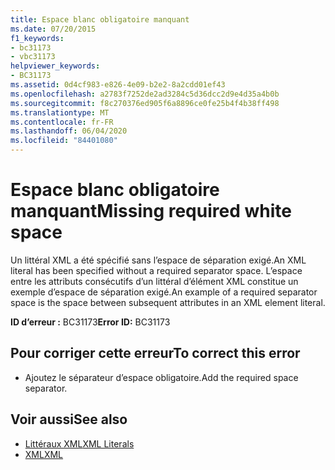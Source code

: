 ```yaml
---
title: Espace blanc obligatoire manquant
ms.date: 07/20/2015
f1_keywords:
- bc31173
- vbc31173
helpviewer_keywords:
- BC31173
ms.assetid: 0d4cf983-e826-4e09-b2e2-8a2cdd01ef43
ms.openlocfilehash: a2783f7252de2ad3284c5d36dcc2d9e4d35a4b0b
ms.sourcegitcommit: f8c270376ed905f6a8896ce0fe25b4f4b38ff498
ms.translationtype: MT
ms.contentlocale: fr-FR
ms.lasthandoff: 06/04/2020
ms.locfileid: "84401080"
---
```

# <a name="missing-required-white-space"></a><span data-ttu-id="0a6b2-102">Espace blanc obligatoire manquant</span><span class="sxs-lookup"><span data-stu-id="0a6b2-102">Missing required white space</span></span>
<span data-ttu-id="0a6b2-103">Un littéral XML a été spécifié sans l’espace de séparation exigé.</span><span class="sxs-lookup"><span data-stu-id="0a6b2-103">An XML literal has been specified without a required separator space.</span></span> <span data-ttu-id="0a6b2-104">L’espace entre les attributs consécutifs d’un littéral d’élément XML constitue un exemple d’espace de séparation exigé.</span><span class="sxs-lookup"><span data-stu-id="0a6b2-104">An example of a required separator space is the space between subsequent attributes in an XML element literal.</span></span>  
  
 <span data-ttu-id="0a6b2-105">**ID d’erreur :** BC31173</span><span class="sxs-lookup"><span data-stu-id="0a6b2-105">**Error ID:** BC31173</span></span>  
  
## <a name="to-correct-this-error"></a><span data-ttu-id="0a6b2-106">Pour corriger cette erreur</span><span class="sxs-lookup"><span data-stu-id="0a6b2-106">To correct this error</span></span>  
  
- <span data-ttu-id="0a6b2-107">Ajoutez le séparateur d’espace obligatoire.</span><span class="sxs-lookup"><span data-stu-id="0a6b2-107">Add the required space separator.</span></span>  
  
## <a name="see-also"></a><span data-ttu-id="0a6b2-108">Voir aussi</span><span class="sxs-lookup"><span data-stu-id="0a6b2-108">See also</span></span>

- [<span data-ttu-id="0a6b2-109">Littéraux XML</span><span class="sxs-lookup"><span data-stu-id="0a6b2-109">XML Literals</span></span>](../language-reference/xml-literals/index.md)
- [<span data-ttu-id="0a6b2-110">XML</span><span class="sxs-lookup"><span data-stu-id="0a6b2-110">XML</span></span>](../programming-guide/language-features/xml/index.md)

